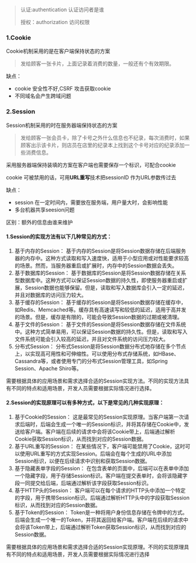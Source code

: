### 

> 认证:authentication 认证访问者是谁
>
> 授权：authorization 访问权限

### 1.Cookie

Cookie机制采用的是在客户端保持状态的方案

> 发给顾客一张卡片，上面记录着消费的数量，一般还有个有效期限。

缺点：
- cookie 安全性不好,CSRF 攻击获取cookie
- 不同域名会产生跨域问题

### 2.Session

Session机制采用的时在服务器端保持状态的方案

> 发给顾客一张会员卡，除了卡号之外什么信息也不纪录，每次消费时，如果顾客出示该卡片，则店员在店里的纪录本上找到这个卡号对应的纪录添加一些消费信息。

采用服务器端保持装填的方案在客户端也需要保存一个标识，可配合cookie 

cookie 可被禁用的话，可用**URL重写**技术把sessionID 作为URL参数传过去

缺点：
- session 在一定时间内，需要放在服务端，用户量大时，会影响性能
- 多台机器共享seesion问题

区别：额外的信息由谁来维护



#### 1.Session的实现方法有以下几种常见的方式：

1. 基于内存的Session：
   基于内存的Session是将Session数据存储在后端服务器的内存中。这种方式读取和写入速度快，适用于小型应用或对性能要求较高的场景。然而，当服务器重启或扩展时，内存中的Session数据会丢失。
2. 基于数据库的Session：
   基于数据库的Session是将Session数据存储在关系型数据库中。这种方式可以保证Session数据的持久性，即使服务器重启或扩展，Session数据也能够保留。但是，读取和写入数据库会引入一定的延迟，并且对数据库的访问压力较大。
3. 基于缓存的Session：
   基于缓存的Session是将Session数据存储在缓存中，如Redis、Memcached等。缓存具有高速读写和较低的延迟，适用于高并发的场景。但是，缓存是有限的，可能会导致Session数据的过期或被清理。
4. 基于文件的Session：
   基于文件的Session是将Session数据存储在文件系统中。这种方式简单易用，可以保证Session数据的持久性。但是，读取和写入文件系统可能会引入较高的延迟，并且对文件系统的访问压力较大。
5. 分布式Session：
   分布式Session是将Session数据分布式地存储在多个节点上，以实现高可用性和可伸缩性。可以使用分布式存储系统，如HBase、Cassandra等，或者使用专门的分布式Session管理工具，如Spring Session、Apache Shiro等。

需要根据具体的应用场景和需求选择合适的Session实现方法。不同的实现方法具有不同的特点和适用场景，开发人员需要根据实际情况进行选择。

#### 2.Session的实现原理可以有多种方式，以下是常见的几种实现原理：

1. 基于Cookie的Session：
   这是最常见的Session实现原理。当客户端第一次请求后端时，后端会生成一个唯一的Session标识，并将其存储在Cookie中，发送给客户端。客户端在后续的请求中会将该Cookie带上，后端通过解析Cookie获取Session标识，从而找到对应的Session数据。
2. 基于URL重写的Session：
   在某些情况下，客户端可能禁用了Cookie，这时可以使用URL重写的方式实现Session。后端会在每个生成的URL中添加Session标识，以便在后续请求中识别和获取Session数据。
3. 基于隐藏表单字段的Session：
   在包含表单的页面中，后端可以在表单中添加一个隐藏字段，用于存储Session标识。客户端在提交表单时，会将该隐藏字段一同提交给后端，后端通过解析该字段获取Session标识。
4. 基于HTTP头的Session：
   客户端可以在每个请求的HTTP头中添加一个特定的字段，用于携带Session标识。后端通过解析HTTP头中的字段获取Session标识，从而找到对应的Session数据。
5. 基于Token的Session：
   Token是一种将用户身份信息存储在令牌中的方式。后端会生成一个唯一的Token，并将其返回给客户端。客户端在后续的请求中会将该Token带上，后端通过解析Token获取Session标识，从而找到对应的Session数据。

需要根据具体的应用场景和需求选择合适的Session实现原理。不同的实现原理具有不同的特点和适用场景，开发人员需要根据实际情况进行选择
